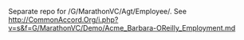 Separate repo for /G/MarathonVC/Agt/Employee/.  See http://CommonAccord.Org/i.php?v=s&f=G/MarathonVC/Demo/Acme_Barbara-OReilly_Employment.md
